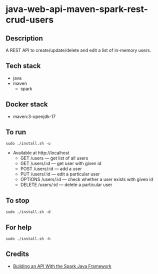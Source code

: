 # java-web-api-maven-spark-rest-crud-users

## Description
A REST API to create/update/delete
and edit a list of in-memory users.

## Tech stack
- java
- maven
  - spark

## Docker stack
- maven:3-openjdk-17

## To run
`sudo ./install.sh -u`
- Available at http://localhost
  - GET /users — get list of all users
  - GET /users/:id — get user with given id
  - POST /users/:id — add a user
  - PUT /users/:id — edit a particular user
  - OPTIONS /users/:id — check whether a user exists with given id
  - DELETE /users/:id — delete a particular user

## To stop
`sudo ./install.sh -d`

## For help
`sudo ./install.sh -h`

## Credits
- [Building an API With the Spark Java Framework](https://www.baeldung.com/spark-framework-rest-api)
